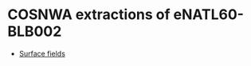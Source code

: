 # COSNWA extractions of eNATL60-BLB002

 - [Surface fields](../items/COSNWA-BLB002-1h-TSUVW-0-1000m.md) 
